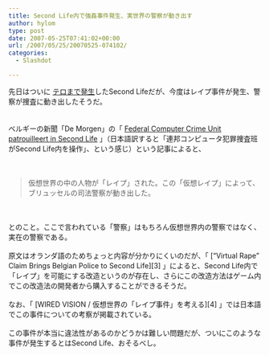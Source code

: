 ```yaml
---
title: Second Life内で強姦事件発生、実世界の警察が動き出す
author: hylom
type: post
date: 2007-05-25T07:41:02+00:00
url: /2007/05/25/20070525-074102/
categories:
  - Slashdot

---
```

先日はついに [テロまで発生][1]したSecond Lifeだが、今度はレイプ事件が発生、警察が捜査に動き出したそうだ。  
</br>   
ベルギーの新聞「De Morgen」の「   [Federal Computer Crime Unit patrouilleert in Second Life][2] 」（日本語訳すると「連邦コンピュータ犯罪捜査班がSecond Life内を操作」、という感じ）という記事によると、</br>  
</br> 

> <div>
>   仮想世界の中の人物が「レイプ」された。この「仮想レイプ」によって、ブリュッセルの司法警察が動き出した。
> </div>

</br>  
</br>   
とのこと。ここで言われている「警察」はもちろん仮想世界内の警察ではなく、実在の警察である。</br>  
</br>   
原文はオランダ語のためちょっと内容が分かりにくいのだが、「   [“Virtual Rape” Claim Brings Belgian Police to Second Life][3] 」によると、Second Life内で「レイプ」を可能にする改造というのが存在し、さらにこの改造方法はゲーム内でこの改造法の開発者から購入することができるそうだ。</br>  
</br>   
なお、「   [WIRED VISION / 仮想世界の「レイプ事件」を考える][4] 」では日本語でこの事件についての考察が掲載されている。</br>  
</br>   
この事件が本当に違法性があるのかどうかは難しい問題だが、ついにこのような事件が発生するとはSecond Life、おそるべし。</br>  
</br>  
</br>

 [1]: http://slashdot.jp/article.pl?sid=07/05/18/236211
 [2]: http://www.demorgen.be/dm/nl/nieuws/multimedia/439275?wt.bron=homeArt7
 [3]: http://virtuallyblind.com/2007/04/24/open-roundtable-allegations-of-virtual-rape-bring-belgian-police-to-second-life
 [4]: http://wiredvision.jp/news/200705/2007052520.html
